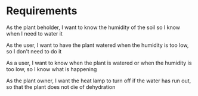 # Requirements

As the plant beholder, I want to know the humidity of the soil so I know when I need to water it

As the user, I want to have the plant watered when the humidity is too low, so I don't need to do it

As a user, I want to know when the plant is watered or when the humidity is too low, so I know what is happening

As the plant owner, I want the heat lamp to turn off if the water has run out, so that the plant does not die of dehydration
